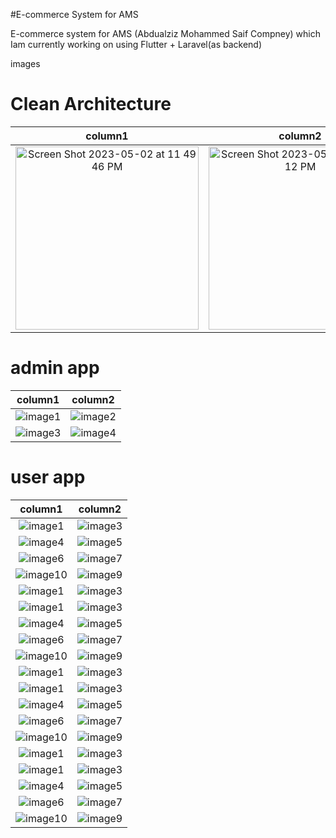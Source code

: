 #E-commerce System for AMS

E-commerce system for AMS (Abdualziz Mohammed Saif Compney) 
which Iam currently working on using Flutter + Laravel(as backend)


images
# Clean Architecture

column1                    |  column2 
:-------------------------:|:-------------------------:
<img width="293" alt="Screen Shot 2023-05-02 at 11 49 46 PM" src="https://user-images.githubusercontent.com/102364205/235785322-0b0b86ba-1a5a-4dc3-96ac-11935ece81b7.png">|<img width="293" alt="Screen Shot 2023-05-02 at 11 51 12 PM" src="https://user-images.githubusercontent.com/102364205/235785293-a438b7eb-103b-45ca-bc19-2073fbf67b10.png">


# admin app


column1                    |  column2 
:-------------------------:|:-------------------------:
![image1](https://github.com/habibTeck/ams2/blob/main/admin/1.png) | ![image2](https://github.com/habibTeck/ams2/blob/main/admin/2.png)
![image3](https://github.com/habibTeck/ams2/blob/main/admin/3.png) | ![image4](https://github.com/habibTeck/ams2/blob/main/admin/4.png)

# user app 

column1                    |  column2 
:-------------------------:|:-------------------------:
![image1](https://github.com/habibTeck/ams2/blob/main/user/3.png)   |  ![image3](https://github.com/habibTeck/ams2/blob/main/user/4.png)
![image4](https://github.com/habibTeck/ams2/blob/main/user/5.png)   |  ![image5](https://github.com/habibTeck/ams2/blob/main/user/6.png)
![image6](https://github.com/habibTeck/ams2/blob/main/user/7.png)   | ![image7](https://github.com/habibTeck/ams2/blob/main/user/8.png)
![image10](https://github.com/habibTeck/ams2/blob/main/user/9.png)  | ![image9](https://github.com/habibTeck/ams2/blob/main/user/10.png)
![image1](https://github.com/habibTeck/ams2/blob/main/user/11.png)  |  ![image3](https://github.com/habibTeck/ams2/blob/main/user/12.png)
![image1](https://github.com/habibTeck/ams2/blob/main/user/13.png)  |  ![image3](https://github.com/habibTeck/ams2/blob/main/user/14.png)
![image4](https://github.com/habibTeck/ams2/blob/main/user/15.png)  |  ![image5](https://github.com/habibTeck/ams2/blob/main/user/16.png)
![image6](https://github.com/habibTeck/ams2/blob/main/user/17.png)  | ![image7](https://github.com/habibTeck/ams2/blob/main/user/18.png)
![image10](https://github.com/habibTeck/ams2/blob/main/user/19.png) | ![image9](https://github.com/habibTeck/ams2/blob/main/user/20.png)
![image1](https://github.com/habibTeck/ams2/blob/main/user/21.png)  |  ![image3](https://github.com/habibTeck/ams2/blob/main/user/22.png)
![image1](https://github.com/habibTeck/ams2/blob/main/user/23.png)  |  ![image3](https://github.com/habibTeck/ams2/blob/main/user/24.png)
![image4](https://github.com/habibTeck/ams2/blob/main/user/25.png)  |  ![image5](https://github.com/habibTeck/ams2/blob/main/user/26.png)
![image6](https://github.com/habibTeck/ams2/blob/main/user/27.png)  | ![image7](https://github.com/habibTeck/ams2/blob/main/user/28.png)
![image10](https://github.com/habibTeck/ams2/blob/main/user/29.png) | ![image9](https://github.com/habibTeck/ams2/blob/main/user/30.png)
![image1](https://github.com/habibTeck/ams2/blob/main/user/31.png)  |  ![image3](https://github.com/habibTeck/ams2/blob/main/user/32.png)
![image1](https://github.com/habibTeck/ams2/blob/main/user/33.png)  |  ![image3](https://github.com/habibTeck/ams2/blob/main/user/34.png)
![image4](https://github.com/habibTeck/ams2/blob/main/user/35.png)  |  ![image5](https://github.com/habibTeck/ams2/blob/main/user/36.png)
![image6](https://github.com/habibTeck/ams2/blob/main/user/37.png)  | ![image7](https://github.com/habibTeck/ams2/blob/main/user/38.png)
![image10](https://github.com/habibTeck/ams2/blob/main/user/39.png) | ![image9](https://github.com/habibTeck/ams2/blob/main/user/40.png)






